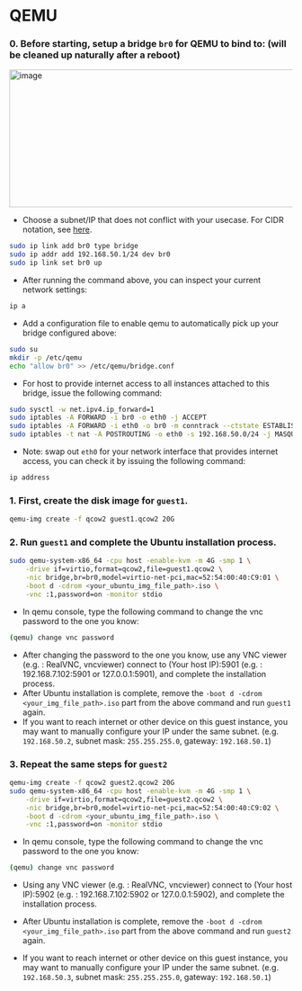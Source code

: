 # QEMU

### 0. Before starting, setup a bridge `br0` for QEMU to bind to: (will be cleaned up naturally after a reboot)
<img width="509" height="245" alt="image" src="https://github.com/user-attachments/assets/0b4d1dff-e3fd-4cb8-90d0-f305f261c78a" />  


- Choose a subnet/IP that does not conflict with your usecase. For CIDR notation, see [here](https://en.wikipedia.org/wiki/Classless_Inter-Domain_Routing#CIDR_notation).
```bash
sudo ip link add br0 type bridge
sudo ip addr add 192.168.50.1/24 dev br0
sudo ip link set br0 up
```

- After running the command above, you can inspect your current network settings:
```bash
ip a
```

- Add a configuration file to enable qemu to automatically pick up your bridge configured above:
```bash
sudo su
mkdir -p /etc/qemu
echo "allow br0" >> /etc/qemu/bridge.conf
```

- For host to provide internet access to all instances attached to this bridge, issue the following command:
```bash
sudo sysctl -w net.ipv4.ip_forward=1
sudo iptables -A FORWARD -i br0 -o eth0 -j ACCEPT
sudo iptables -A FORWARD -i eth0 -o br0 -m conntrack --ctstate ESTABLISHED,RELATED -j ACCEPT
sudo iptables -t nat -A POSTROUTING -o eth0 -s 192.168.50.0/24 -j MASQUERADE
```
- Note: swap out `eth0` for your network interface that provides internet access, you can check it by issuing the following command:
```bash
ip address
```

### 1. First, create the disk image for `guest1`.
```bash
qemu-img create -f qcow2 guest1.qcow2 20G
```

### 2. Run `guest1` and complete the Ubuntu installation process.
```bash
sudo qemu-system-x86_64 -cpu host -enable-kvm -m 4G -smp 1 \
    -drive if=virtio,format=qcow2,file=guest1.qcow2 \
    -nic bridge,br=br0,model=virtio-net-pci,mac=52:54:00:40:C9:01 \
    -boot d -cdrom <your_ubuntu_img_file_path>.iso \
    -vnc :1,password=on -monitor stdio
```
- In qemu console, type the following command to change the vnc password to the one you know:
```bash
(qemu) change vnc password
```
- After changing the password to the one you know, use any VNC viewer (e.g. : RealVNC, vncviewer) connect to (Your host IP):5901 (e.g. : 192.168.7.102:5901 or 127.0.0.1:5901), and complete the installation process.
- After Ubuntu installation is complete, remove the `-boot d -cdrom <your_img_file_path>.iso` part from the above command and run `guest1` again.
- If you want to reach internet or other device on this guest instance, you may want to manually configure your IP under the same subnet. (e.g. `192.168.50.2`, subnet mask: `255.255.255.0`, gateway: `192.168.50.1`)

### 3. Repeat the same steps for `guest2`
```bash
qemu-img create -f qcow2 guest2.qcow2 20G
sudo qemu-system-x86_64 -cpu host -enable-kvm -m 4G -smp 1 \
    -drive if=virtio,format=qcow2,file=guest2.qcow2 \
    -nic bridge,br=br0,model=virtio-net-pci,mac=52:54:00:40:C9:02 \
    -boot d -cdrom <your_ubuntu_img_file_path>.iso \
    -vnc :1,password=on -monitor stdio
```
- In qemu console, type the following command to change the vnc password to the one you know:
```bash
(qemu) change vnc password
```
- Using any VNC viewer (e.g. : RealVNC, vncviewer) connect to (Your host IP):5902 (e.g. : 192.168.7.102:5902 or 127.0.0.1:5902), and complete the installation process.

- After Ubuntu installation is complete, remove the `-boot d -cdrom <your_img_file_path>.iso` part from the above command and run `guest2` again.
- If you want to reach internet or other device on this guest instance, you may want to manually configure your IP under the same subnet. (e.g. `192.168.50.3`, subnet mask: `255.255.255.0`, gateway: `192.168.50.1`)
